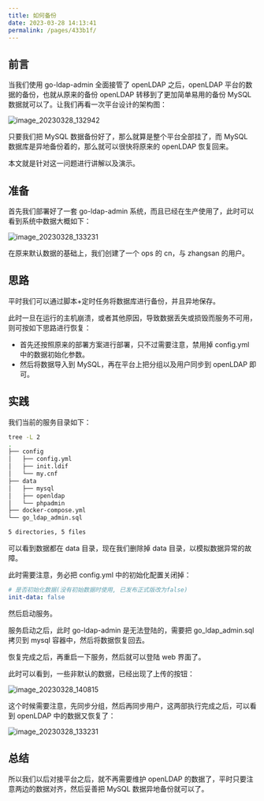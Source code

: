 ```yaml
---
title: 如何备份
date: 2023-03-28 14:13:41
permalink: /pages/433b1f/
---
```


## 前言

当我们使用 go-ldap-admin 全面接管了 openLDAP 之后，openLDAP 平台的数据的备份，也就从原来的备份 openLDAP 转移到了更加简单易用的备份 MySQL 数据就可以了。让我们再看一次平台设计的架构图：

![image_20230328_132942](https://cdn.jsdelivr.net/gh/eryajf/tu/img/image_20230328_132942.jpg)

只要我们把 MySQL 数据备份好了，那么就算是整个平台全部挂了，而 MySQL 数据库是异地备份着的，那么就可以很快将原来的 openLDAP 恢复回来。

本文就是针对这一问题进行讲解以及演示。

## 准备

首先我们部署好了一套 go-ldap-admin 系统，而且已经在生产使用了，此时可以看到系统中数据大概如下：

![image_20230328_133231](https://cdn.jsdelivr.net/gh/eryajf/tu/img/image_20230328_133231.jpg)

在原来默认数据的基础上，我们创建了一个 ops 的 cn，与 zhangsan 的用户。

## 思路

平时我们可以通过脚本+定时任务将数据库进行备份，并且异地保存。

此时一旦在运行的主机崩溃，或者其他原因，导致数据丢失或损毁而服务不可用，则可按如下思路进行恢复：

- 首先还按照原来的部署方案进行部署，只不过需要注意，禁用掉 config.yml 中的数据初始化参数。
- 然后将数据导入到 MySQL，再在平台上把分组以及用户同步到 openLDAP 即可。

## 实践

我们当前的服务目录如下：

```sh
tree -L 2
.
├── config
│   ├── config.yml
│   ├── init.ldif
│   └── my.cnf
├── data
│   ├── mysql
│   ├── openldap
│   └── phpadmin
├── docker-compose.yml
└── go_ldap_admin.sql

5 directories, 5 files
```

可以看到数据都在 data 目录，现在我们删除掉 data 目录，以模拟数据异常的故障。

此时需要注意，务必把 config.yml 中的初始化配置关闭掉：

```yaml
# 是否初始化数据(没有初始数据时使用, 已发布正式版改为false)
init-data: false
```

然后启动服务。

服务启动之后，此时 go-ldap-admin 是无法登陆的，需要把 go_ldap_admin.sql 拷贝到 mysql 容器中，然后将数据恢复回去。

恢复完成之后，再重启一下服务，然后就可以登陆 web 界面了。

此时可以看到，一些非默认的数据，已经出现了上传的按钮：

![image_20230328_140815](https://cdn.jsdelivr.net/gh/eryajf/tu/img/image_20230328_140815.jpg)

这个时候需要注意，先同步分组，然后再同步用户，这两部执行完成之后，可以看到 openLDAP 中的数据又恢复了：

![image_20230328_133231](https://cdn.jsdelivr.net/gh/eryajf/tu/img/image_20230328_133231.jpg)

## 总结

所以我们以后对接平台之后，就不再需要维护 openLDAP 的数据了，平时只要注意两边的数据对齐，然后妥善把 MySQL 数据异地备份就可以了。
